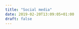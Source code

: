 ```yaml
---
title: "Social media"
date: 2019-02-20T13:09:05+01:00
draft: false
---
```


  <div class="">
            <a href="https://www.instagram.com/ignite.procurement/" target="_blank"><i class="fab fa-instagram"></i></a>
            <a href="https://www.facebook.com/igniteprocurement" target="_blank"><i class="fab fa-facebook-f"></i></a>
            <a href="https://www.linkedin.com/company/ignite-procurement/" target="_blank"><i class="fab fa-linkedin-in"></i></a>
        </div>